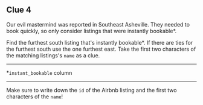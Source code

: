 ## Clue 4

Our evil mastermind was reported in Southeast Asheville.  They needed to book quickly, so only consider listings that were instantly bookable\*.

Find the furthest south listing that's instantly bookable*. If there are ties for the furthest south use the one furthest east. Take the first two characters of the matching listings's `name` as a clue.

----

*`instant_bookable` column

---

Make sure to write down the `id` of the Airbnb listing and the first two characters of the `name`!